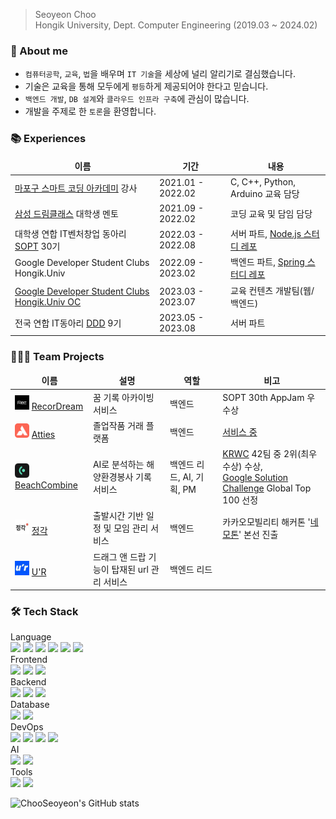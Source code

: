 > Seoyeon Choo   
> Hongik University, Dept. Computer Engineering (2019.03 ~ 2024.02)

### 🙋 About me
- `컴퓨터공학`, `교육`, `법`을 배우며 `IT 기술`을 세상에 널리 알리기로 결심했습니다.
- 기술은 교육을 통해 모두에게 `평등`하게 제공되어야 한다고 믿습니다.
- `백엔드 개발`, `DB 설계`와 `클라우드 인프라 구축`에 관심이 많습니다.
- 개발을 주제로 한 `토론`을 환영합니다.

### 📚 Experiences
<table>
  <thead align="center">
    <tr>
      <td><b>이름</b></td>
      <td><b>기간</b></td>
      <td><b>내용</b></td>
    </tr>
  </thead>
  <tbody>
    <tr>
      <td><a href="https://www.youtube.com/watch?v=zThAElcGpa4">마포구 스마트 코딩 아카데미</a> 강사</td>
      <td>2021.01 - 2022.02</td>
      <td>C, C++, Python, Arduino 교육 담당</td>
    </tr>
    <tr>
      <td><a href="https://www.dreamclass.org/index.do">삼성 드림클래스</a> 대학생 멘토 </td>
      <td>2021.09 - 2022.02</td>
      <td>코딩 교육 및 담임 담당</td>
    </tr>
    <tr>
      <td>대학생 연합 IT벤처창업 동아리 <a href="https://sopt.org/">SOPT</a> 30기</td>
      <td>2022.03 - 2022.08</td>
      <td>서버 파트, <a href="https://github.com/30th-THE-SOPT-Server-Part/SeoYeon">Node.js 스터디 레포</a></td>
    </tr>
    <tr>
      <td>Google Developer Student Clubs Hongik.Univ</td>
      <td>2022.09 - 2023.02</td>
      <td>백엔드 파트, <a href="https://github.com/GDSC-Hongik/GDSC-1st-Backend-Study/tree/ChooSeoyeon">Spring 스터디 레포</a></td>
    </tr>
    <tr>
      <td><a href="https://www.gdschongik.com/">Google Developer Student Clubs Hongik.Univ OC</a></td>
      <td>2023.03 - 2023.07 </td>
      <td>교육 컨텐츠 개발팀(웹/백엔드)</a></td>
    </tr>
    <tr>
      <td>전국 연합 IT동아리 <a href="https://dddstudy.medium.com/">DDD</a> 9기</td>
      <td>2023.05 - 2023.08 </td>
      <td>서버 파트</a></td>
    </tr>
  </tbody>
</table>

### 🧑‍🤝‍🧑 Team Projects
<table>
  <thead align="center">
    <tr border: none;>
      <td><b>이름</b></td>
      <td><b>설명</b></td>
      <td><b>역할</b></td>
      <td><b>비고</b></td>
    </tr>
  </thead>
  <tbody>
    <tr>
      <td>
        <img src="https://github.com/ChooSeoyeon/ChooSeoyeon/blob/main/image/RecorDream.png?raw=true" width="23px" height="23px"/>
        <a href="https://github.com/TeamRecorDream/RecorDream-Server/tree/develop">RecorDream</a>
      </td>
      <td>꿈 기록 아카이빙 서비스</td>
      <td>백엔드</td>
      <td>SOPT 30th AppJam 우수상</td>
    </tr>
    <tr>
      <td>
        <img src="https://github.com/ChooSeoyeon/ChooSeoyeon/blob/main/image/Atties.png?raw=true" width="23px" height="23px"/>
        <a href="https://github.com/Att-ies/backend">Atties</a>
      </td>
      <td>졸업작품 거래 플랫폼</td>
      <td>백엔드</td>
      <td><a href="https://attiess.netlify.app/begin">서비스 중</td>
    </tr>
    <tr>
      <td>
        <img src="https://github.com/ChooSeoyeon/ChooSeoyeon/blob/main/image/BeachCombine.png?raw=true" width="23px" height="23px"/>
        <a href="https://github.com/Beach-Combine/Backend">BeachCombine</a>
      </td>
      <td>AI로 분석하는 해양환경봉사 기록 서비스</td>
      <td>백엔드 리드, AI, 기획, PM </td>
      <td><a href="https://gdsc.community.dev/events/details/developer-student-clubs-sookmyung-womens-university-presents-2023-gdsc-kr-winter-cup-bonseon/">KRWC</a> 42팀 중 2위(최우수상) 수상, <br> <a href="https://developers.google.com/community/gdsc-solution-challenge?hl=ko">Google Solution Challenge</a> Global Top 100 선정</td>
    </tr>
    <tr>
      <td>
        <img src="https://github.com/ChooSeoyeon/ChooSeoyeon/blob/main/image/Lastpang.jpeg?raw=true" width="23px" height="23px"/>
        <a href="https://github.com/kamonemothon/lastpang-backend-new">정각</a>
      </td>
      <td>출발시간 기반 일정 및 모임 관리 서비스</td>
      <td>백엔드</td>
      <td>카카오모빌리티 해커톤 '<a href="https://slashpage.com/nemothon">네모톤</a>' 본선 진출</td>
    </tr>
    <tr>
      <td>
        <img src="https://github.com/ChooSeoyeon/ChooSeoyeon/blob/main/image/Kdkd.jpeg?raw=true" width="23px" height="23px"/>
        <a href="https://github.com/DDD-Community/KDKD-Server">U'R</a>
      </td>
      <td>드래그 앤 드랍 기능이 탑재된 url 관리 서비스</td>
      <td>백엔드 리드</td>
      <td></td>
    </tr>
  </tbody>
</table>

### 🛠️ Tech Stack
Language </br>
<img src="https://img.shields.io/badge/C++-00599C?style=flat-square&logo=c%2B%2B&logoColor=white"/> <img src="https://img.shields.io/badge/C-A8B9CC?style=flat-square&logo=C&logoColor=white"/> <img src="https://img.shields.io/badge/Python-3776AB?style=flat-square&logo=Python&logoColor=white"/> <img src="https://img.shields.io/badge/Java-007396?style=flat-square&logo=Java&logoColor=white"/> <img src="https://img.shields.io/badge/JavaScript-F7DF1E?style=flat-square&logo=JavaScript&logoColor=white"/> <img src="https://img.shields.io/badge/TypeScript-2d79c7?style=flat-square&logo=TypeScript&logoColor=white"/>
<br/>
Frontend </br>
<img src="https://img.shields.io/badge/HTML5-E34F26?style=flat-square&logo=HTML5&logoColor=white"/> <img src="https://img.shields.io/badge/CSS3-1572B6?style=flat-square&logo=CSS3&logoColor=white"/> <img src="https://img.shields.io/badge/jQuery-0769AD?style=flat-square&logo=jQuery&logoColor=white"/>
<br/>
Backend </br>
<img src="https://img.shields.io/badge/SpringBoot-6DB33F?style=flat-square&logo=SpringBoot&logoColor=white"/> <img src="https://img.shields.io/badge/Node.js-339933?style=flat-square&logo=Node.js&logoColor=white"/> <img src="https://img.shields.io/badge/Express-000000?style=flat-square&logo=Express&logoColor=white"/> 
<br/>
Database </br>
<img src="https://img.shields.io/badge/MySQL-4479A1?style=flat-square&logo=MySQL&logoColor=white"/> <img src="https://img.shields.io/badge/MongoDB-47A248?style=flat-square&logo=MongoDB&logoColor=white"/>
<br/>
DevOps </br>
 <img src="https://img.shields.io/badge/AmazonAWS-232F3E?style=flat-square&logo=AmazonAWS&logoColor=white"/> <img src="https://img.shields.io/badge/Google Cloud-4285F4?style=flat-square&logo=Google Cloud&logoColor=white"/> <img src="https://img.shields.io/badge/Docker-2496ED?style=flat-square&logo=Docker&logoColor=white"/> <img src="https://img.shields.io/badge/GitHub&nbsp;Actions-2088FF?style=flat-square&logo=GitHub-Actions&logoColor=white"/>
 </br>
 AI </br>
 <img src="https://img.shields.io/badge/Google Colab-F9AB00?style=flat-square&logo=Google Colab&logoColor=white"/> <img src="https://img.shields.io/badge/TensorFlow-FF6F00?style=flat-square&logo=tensorflow&logoColor=white"/>
 </br>
 Tools </br>
 <img src="https://img.shields.io/badge/Git-f05030?style=flat-square&logo=Git&logoColor=white"/>
 <img src="https://img.shields.io/badge/GitHub-black?style=flat-square&logo=GitHub&logoColor=white"/>

![ChooSeoyeon's GitHub stats](https://github-readme-stats.vercel.app/api?username=ChooSeoyeon&show_icons=true&theme=dark)

<!-- ![Choo000407's PS](http://mazandi.herokuapp.com/api?handle=choo000407&theme=warm) -->
